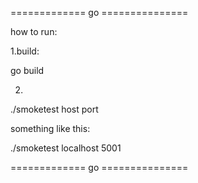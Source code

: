 ============= go ===============

how to run:                  

1.build:

  go build

2.

  ./smoketest host port        
                             
something like this:         
                             
  ./smoketest localhost 5001   

============= go ===============
